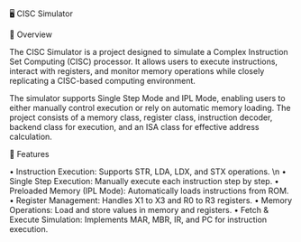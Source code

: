 🖥️ CISC Simulator

📌 Overview

The CISC Simulator is a project designed to simulate a Complex Instruction Set Computing (CISC) processor. It allows users to execute instructions, interact with registers, and monitor memory operations while closely replicating a CISC-based computing environment.

The simulator supports Single Step Mode and IPL Mode, enabling users to either manually control execution or rely on automatic memory loading. The project consists of a memory class, register class, instruction decoder, backend class for execution, and an ISA class for effective address calculation.

🚀 Features

• Instruction Execution: Supports STR, LDA, LDX, and STX operations. \n
• Single Step Execution: Manually execute each instruction step by step.
• Preloaded Memory (IPL Mode): Automatically loads instructions from ROM.
• Register Management: Handles X1 to X3 and R0 to R3 registers.
• Memory Operations: Load and store values in memory and registers.
• Fetch & Execute Simulation: Implements MAR, MBR, IR, and PC for instruction execution.

